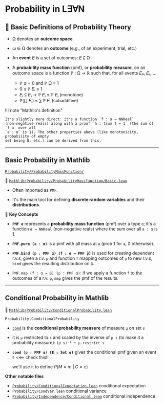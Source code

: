 # Probability in L∃∀N

## 🎲 Basic Definitions of Probability Theory

+  Ω denotes an **outcome space**

+  ω ∈ Ω denotes an **outcome** (e.g., of an experiment, trial, etc.)

+  An **event** 𝐸 is a set of outcomes: 𝐸 ⊆ Ω

+  A **probability mass function** (pmf), or **probability measure**, on an outcome space is
   a function ℙ : Ω → ℝ such that, for all events 𝐸₀, 𝐸₁, …
   + ℙ ∅ = 0 and ℙ Ω = 1
   + 0 ≤ ℙ 𝐸ᵢ ≤ 1
   + 𝐸ᵢ ⊆ 𝐸ⱼ → ℙ 𝐸ᵢ ≤ ℙ 𝐸ⱼ (monotone)
   + ℙ(⋃ 𝐸ᵢ) ≤ ∑ ℙ 𝐸ᵢ (subadditive)

!!! note "Mathlib's definition"

    It's slightly more direct: it's a function `f : α → NNReal`
    (non-negative reals) along with a proof `h : tsum f = 1` (the sum of `f a` over all
    `a : α` is 1). The other properties above (like monotonicity, probability of empty
    set being 0, etc.) can be derived from this.


---

## Basic Probability in Mathlib

[`Probability/ProbabilityMassFunction/`][Probability/ProbabilityMassFunction/]

📁 [`Mathlib/Probability/ProbabilityMassFunction/Basic.lean`][Probability/ProbabilityMassFunction/Basic.lean]

+ Often imported as `PMF`.

+ It's the main tool for defining **discrete random variables** and their **distributions**.

🔑️ **Key Concepts**

+  **`PMF α`** represents a **probability mass function** (pmf) over a type `α`;
   it's a function `α → NNReal` (non-negative reals) where the sum over all `a : α` is 1.

+  **`PMF.pure (a : α)`** is a pmf with all mass at `a` (prob 1 for `a`, 0 otherwise).

+  **`PMF.bind (p : PMF α) (f : α → PMF β)`** is used for creating dependent r.v.s;
   given a r.v. `p` and function `f` mapping outcomes of `p` to new r.v.s, `bind` gives the resulting distribution on `β`.

+  `PMF.map (f : α → β) (p : PMF α)`: If we apply a function `f` to the outcomes
   of a r.v. `p`, `map` gives the pmf of the results.

---

## Conditional Probability in Mathlib

📁 [`Mathlib/Probability/ConditionalProbability.lean`][Probability/ConditionalProbability.lean]

 `Probability.ConditionalProbability`

+  [`cond`][cond] is the **conditional probability measure** of measure `μ` on set `s`

+  it is `μ` restricted to `s` and scaled by the inverse of `μ s` (to make it a
   probability measure): `(μ s)⁻¹ • μ.restrict s`

+  **`cond (p : PMF α) (E : Set α)`** gives the conditional pmf given an event `E` <<== check this!!

   we'll use it to define $P(M=m \; | \; C=c)$

**Other notable files**

+ [`Probability/ConditionalExpectation.lean`][Probability/ConditionalExpectation.lean] conditional expectation
+ [`Probability/CondVar.lean`][Probability/CondVar.lean] conditional variance
+ [`Probability/Independence/Conditional.lean`][Probability/Independence/Conditional.lean] conditional independence


[Probability/ConditionalExpectation.lean]: https://github.com/leanprover-community/mathlib4/blob/4459088658417ad4ec82b194da3184cbe638b7e0/Mathlib/Probability/ConditionalExpectation.lean
[Probability/ConditionalProbability.lean]: https://github.com/leanprover-community/mathlib4/blob/4459088658417ad4ec82b194da3184cbe638b7e0/Mathlib/Probability/ConditionalProbability.lean
[MeasureTheory/Function/ConditionalExpectation/Basic.lean]: https://github.com/leanprover-community/mathlib4/blob/4459088658417ad4ec82b194da3184cbe638b7e0/Mathlib/MeasureTheory/Function/ConditionalExpectation/Basic.lean
[Probability/Independence/Conditional.lean]: https://github.com/leanprover-community/mathlib4/blob/4459088658417ad4ec82b194da3184cbe638b7e0/Mathlib/Probability/Independence/Conditional.lean
[Probability/ProbabilityMassFunction/]: https://github.com/leanprover-community/mathlib4/tree/master/Mathlib/Probability/ProbabilityMassFunction
[Probability/ProbabilityMassFunction/Basic.lean]: https://github.com/leanprover-community/mathlib4/blob/master/Mathlib/Probability/ProbabilityMassFunction/Basic.lean
[cond]: https://github.com/leanprover-community/mathlib4/blob/4459088658417ad4ec82b194da3184cbe638b7e0/Mathlib/Probability/ConditionalProbability.lean#L70-L71
[Probability/CondVar.lean]: https://github.com/leanprover-community/mathlib4/blob/4459088658417ad4ec82b194da3184cbe638b7e0/Mathlib/Probability/CondVar.lean

<!-- [Probability/ConditionalProbability.lean]: https://github.com/leanprover-community/mathlib4/blob/master/Mathlib/Probability/ConditionalProbability.lean -->
<!-- [Probability/Independence/Conditional.lean]: https://github.com/leanprover-community/mathlib4/blob/master/Mathlib/Probability/Independence/Conditional.lean -->
